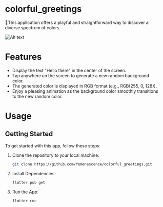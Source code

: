 # colorful_greetings

🌈This application offers a playful and straightforward way to discover a diverse spectrum of colors.

![Alt text](https://i.imgur.com/clsSXTQ.png)
 
# Features
- Display the text "Hello there" in the center of the screen.
- Tap anywhere on the screen to generate a new random background color.
- The generated color is displayed in RGB format (e.g., RGB(255, 0, 128)).
- Enjoy a pleasing animation as the background color smoothly transitions to the new random color.

# Usage
## Getting Started

To get started with this app, follow these steps:

1. Clone the repository to your local machine:

   ```bash
   git clone https://github.com/Yumenescence/colorful_greetings.git

3. Install Dependencies:

   ```bash
   flutter pub get

4. Run the App:

   ```bash
   flutter run
